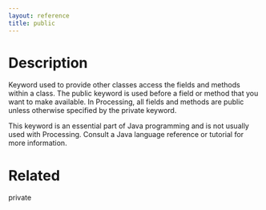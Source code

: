 ```yaml
---
layout: reference
title: public
---
```


# Description

Keyword used to provide other classes access the fields and methods within a class. The public keyword is used before a field or method that you want to make available. In Processing, all fields and methods are public unless otherwise specified by the private keyword.

This keyword is an essential part of Java programming and is not usually used with Processing. Consult a Java language reference or tutorial for more information. 

# Related

private
